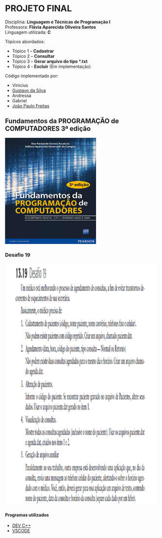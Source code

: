 # PROJETO FINAL
Disciplina: __Linguagem e Técnicas de Programação I__</br>
Professora: __Flávia Aparecida Oliveira Santos__</br>
Linguagem utilizada: __C__ </br>

Tópicos abordados:
* Tópico 1 – __Cadastrar__
* Tópico 2 – __Consultar__
* Tópico 3 – __Gerar arquivo do tipo *.txt__
* Tópico 4 - __Excluir__ (Em implementação)

Código implementado por: </br>
* Vinicius
* [Gustavo da Silva](https://github.com/Ch0kitus)
* Andressa
* Gabriel
* [João Paulo Freitas](https://github.com/jpfreitasalvi)

## Fundamentos da PROGRAMAÇÃO de COMPUTADORES 3ª edição
<img src="./_imagens/livro.jpg" width="300" height="350"/>

### Desafio 19
<img src="./_imagens/desafio19.PNG" width="800" height="800"/>

#### Programas utilizados
* [DEV C++](https://sourceforge.net/projects/orwelldevcpp/)
* [VSCODE](https://code.visualstudio.com/)
